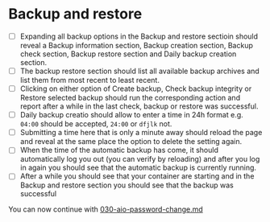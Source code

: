 # Backup and restore

- [ ] Expanding all backup options in the Backup and restore sectioin should reveal a Backup information section, Backup creation section, Backup check section, Backup restore section and Daily backup creation section.
- [ ] The backup restore section should list all available backup archives and list them from most recent to least recent.
- [ ] Clicking on either option of Create backup, Check backup integrity or Restore selected backup should run the corresponding action and report after a while in the last check, backup or restore was successful.
- [ ] Daily backup creatio should allow to enter a time in 24h format e.g. `04:00` should be accepted, `24:00` or `dfjlk` not.
- [ ] Submitting a time here that is only a minute away should reload the page and reveal at the same place the option to delete the setting again.
- [ ] When the time of the automatic backup has come, it should automatically log you out (you can verify by reloading) and after you log in again you should see that the automatic backup is currently running.
- [ ] After a while you should see that your container are starting and in the Backup and restore section you should see that the backup was successful

You can now continue with [030-aio-password-change.md](./030-aio-password-change.md)